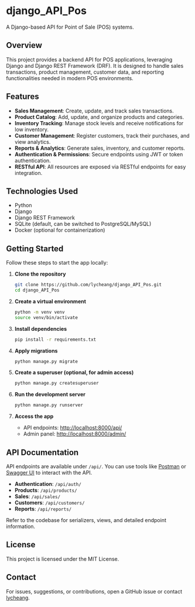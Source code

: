 # django_API_Pos

A Django-based API for Point of Sale (POS) systems.

## Overview

This project provides a backend API for POS applications, leveraging Django and Django REST Framework (DRF). It is designed to handle sales transactions, product management, customer data, and reporting functionalities needed in modern POS environments.

## Features

- **Sales Management**: Create, update, and track sales transactions.
- **Product Catalog**: Add, update, and organize products and categories.
- **Inventory Tracking**: Manage stock levels and receive notifications for low inventory.
- **Customer Management**: Register customers, track their purchases, and view analytics.
- **Reports & Analytics**: Generate sales, inventory, and customer reports.
- **Authentication & Permissions**: Secure endpoints using JWT or token authentication.
- **RESTful API**: All resources are exposed via RESTful endpoints for easy integration.

## Technologies Used

- Python
- Django
- Django REST Framework
- SQLite (default, can be switched to PostgreSQL/MySQL)
- Docker (optional for containerization)

## Getting Started

Follow these steps to start the app locally:

1. **Clone the repository**
   ```bash
   git clone https://github.com/lycheang/django_API_Pos.git
   cd django_API_Pos
   ```

2. **Create a virtual environment**
   ```bash
   python -m venv venv
   source venv/bin/activate
   ```

3. **Install dependencies**
   ```bash
   pip install -r requirements.txt
   ```

4. **Apply migrations**
   ```bash
   python manage.py migrate
   ```

5. **Create a superuser (optional, for admin access)**
   ```bash
   python manage.py createsuperuser
   ```

6. **Run the development server**
   ```bash
   python manage.py runserver
   ```

7. **Access the app**
   - API endpoints: [http://localhost:8000/api/](http://localhost:8000/api/)
   - Admin panel: [http://localhost:8000/admin/](http://localhost:8000/admin/)

## API Documentation

API endpoints are available under `/api/`. You can use tools like [Postman](https://www.postman.com/) or [Swagger UI](https://swagger.io/tools/swagger-ui/) to interact with the API.

- **Authentication**: `/api/auth/`
- **Products**: `/api/products/`
- **Sales**: `/api/sales/`
- **Customers**: `/api/customers/`
- **Reports**: `/api/reports/`

Refer to the codebase for serializers, views, and detailed endpoint information.


## License

This project is licensed under the MIT License.

## Contact

For issues, suggestions, or contributions, open a GitHub issue or contact [lycheang](https://github.com/lycheang).
